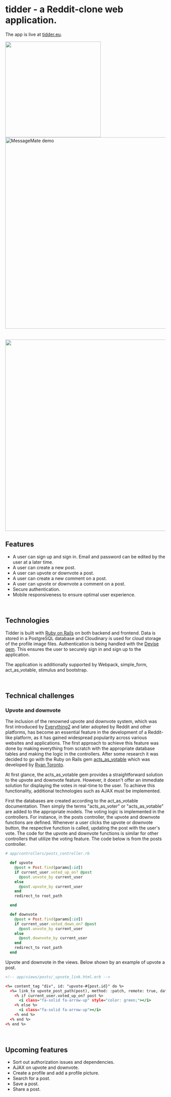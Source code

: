<base target="_blank">

# tidder - a Reddit-clone web application.

The app is live at [tidder.eu](https://tidderapp.herokuapp.com/).


<div class="d-flex align-items-center">
  <img
    src="https://user-images.githubusercontent.com/108831121/219307211-47535c00-a5ac-4e53-a9f0-9b597b93d6ef.png"
    width="300"
    height="auto">
  <a
    href="https://vimeo.com/798677053"
    title="tidder demo"
    target="_blank"
   >
    <img
      src="https://user-images.githubusercontent.com/108831121/219307567-74f3a448-ce66-4000-8fa6-38650c161dfe.png"
      alt="MessageMate demo"
      width="auto"
      height="600"
    />
  </a>
</div>

</br>

</br>


<div>
  <img src="https://user-images.githubusercontent.com/108831121/219307249-2d81a68d-a558-4bc1-baeb-e18fff61ddde.png" width="600" height="auto">
</div>


## Features
- A user can sign up and sign in. Email and password can be edited by the user at a later time.
- A user can create a new post.
- A user can upvote or downvote a post.
- A user can create a new comment on a post.
- A user can upvote or downvote a comment on a post.
- Secure authentication.
- Mobile responsiveness to ensure optimal user experience.

</br>

## Technologies
Tidder is built with [Ruby on Rails](https://rubyonrails.org/) on both backend and frontend. Data is stored in a PostgreSQL database and Cloudinary is used for cloud storage of the profile image files. Authentication is being handled with the [Devise gem](https://github.com/heartcombo/devise). This ensures the user to securely sign in and sign up to the application.


The application is additionally supported by Webpack, simple_form, act_as_votable, stimulus and bootstrap.

</br>

## Technical challenges

### Upvote and downvote
The inclusion of the renowned upvote and downvote system, which was first introduced by [Everything2](https://everything2.com/title/An+Introduction+to+Everything2) and later adopted by Reddit and other platforms, has become an essential feature in the development of a Reddit-like platform, as it has gained widespread popularity across various websites and applications. The first approach to achieve this feature was done by making everything from scratch with the appropriate database tables and making the logic in the controllers. After some research it was decided to go with the Ruby on Rails gem [acts_as_votable](https://github.com/ryanto/acts_as_votable) which was developed by [Ryan Toronto](https://github.com/ryanto).


At first glance, the acts_as_votable gem provides a straightforward solution to the upvote and downvote feature. However, it doesn't offer an immediate solution for displaying the votes in real-time to the user. To achieve this functionality, additional technologies such as AJAX  must be implemented.


First the databases are created according to the act_as_votable documentation. Then simply the terms "acts_as_voter" or "acts_as_votable" are added to the appropriate models. The voting logic is implemented in the controllers. For instance, in the posts controller, the upvote and downvote functions are defined. Whenever a user clicks the upvote or downvote button, the respective function is called, updating the post with the user's vote. The code for the upvote and downvote functions is similar for other controllers that utilize the voting feature. The code below is from the posts controller.

```.rb
# app/controllers/posts_controller.rb

  def upvote
    @post = Post.find(params[:id])
    if current_user.voted_up_on? @post
      @post.unvote_by current_user
    else
      @post.upvote_by current_user
    end
    redirect_to root_path

  end

  def downvote
    @post = Post.find(params[:id])
    if current_user.voted_down_on? @post
      @post.unvote_by current_user
    else
      @post.downvote_by current_user
    end
    redirect_to root_path
  end
```


Upvote and downvote in the views. Below shown by an example of upvote a post.


```.html
<!-- app/views/posts/_upvote_link.html.erb -->

<%= content_tag "div", id: "upvote-#{post.id}" do %>
  <%= link_to upvote_post_path(post), method: :patch, remote: true, data: { disable_with: "voting..." } do %>
    <% if current_user.voted_up_on? post %>
      <i class="fa-solid fa-arrow-up" style="color: green;"></i>
    <% else %>
      <i class="fa-solid fa-arrow-up"></i>
    <% end %>
  <% end %>
<% end %>
```

</br>

## Upcoming features
- Sort out authorization issues and dependencies.
- AJAX on upvote and downvote.
- Create a profile and add a profile picture.
- Search for a post.
- Save a post.
- Share a post.
